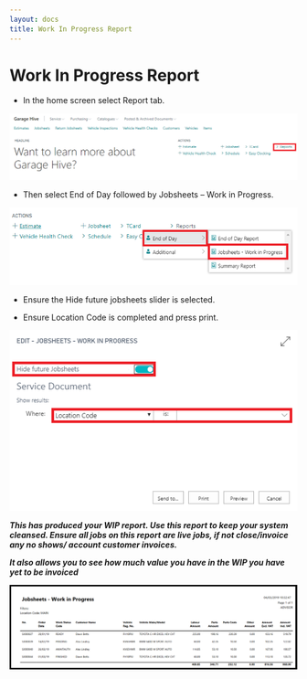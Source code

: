 ```yaml
---
layout: docs
title: Work In Progress Report 
---
```


#   Work In Progress Report 

*   In the home screen select Report tab.

![](media/garagehive-end-of-day1.png)

*   Then select End of Day followed by Jobsheets – Work in Progress. 

![](media/garagehive-end-of-day4.png)

*   Ensure the Hide future jobsheets slider is selected. 

*   Ensure Location Code is completed and press print.

![](media/garagehive-end-of-day5.png)

***This has produced your WIP report. Use this report to keep your system cleansed. Ensure all jobs on this report are live jobs, if not close/invoice any no shows/ account customer invoices.***

***It also allows you to see how much value you have in the WIP you have yet to be invoiced*** 

![](media/garagehive-work-in-progress1.png)
